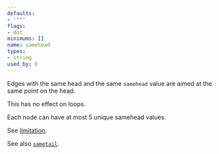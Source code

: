 ```yaml
---
defaults:
- '""'
flags:
- dot
minimums: []
name: samehead
types:
- string
used_by: E
---
```

Edges with the same head and the same `samehead` value are aimed at the same point on the head.

This has no effect on loops.

Each node can have at most 5 unique samehead values.

See [limitation](#h:undir_note).

See also [`sametail`](#d:sametail).
